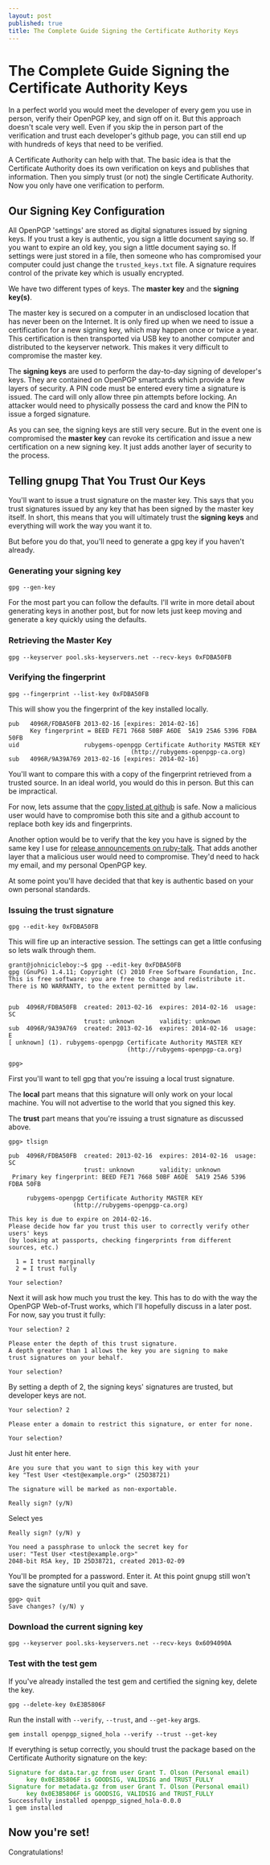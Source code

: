 ```yaml
---
layout: post
published: true
title: The Complete Guide Signing the Certificate Authority Keys
---
```


The Complete Guide Signing the Certificate Authority Keys
=========================================================

In a perfect world you would meet the developer of every gem you use
in person, verify their OpenPGP key, and sign off on it.  But this
approach doesn't scale very well.  Even if you skip the in person part
of the verification and trust each developer's github page, you can
still end up with hundreds of keys that need to be verified.

A Certificate Authority can help with that.  The basic idea is that
the Certificate Authority does its own verification on keys and
publishes that information.  Then you simply trust (or not) the single
Certificate Authority.  Now you only have one verification to perform.

Our Signing Key Configuration
-----------------------------

All OpenPGP 'settings' are stored as digital signatures issued by
signing keys.  If you trust a key is authentic, you sign a little
document saying so.  If you want to expire an old key, you sign a
little document saying so.  If settings were just stored in a file,
then someone who has compromised your computer could just change the
`trusted_keys.txt` file.  A signature requires control of the private
key which is usually encrypted.

We have two different types of keys.  The **master key** and the **signing
key(s)**.

The master key is secured on a computer in an undisclosed location
that has never been on the Internet.  It is only fired up when we need
to issue a certification for a new signing key, which may happen once
or twice a year.  This certification is then transported via USB key
to another computer and distributed to the keyserver network.  This
makes it very difficult to compromise the master key.

The **signing keys** are used to perform the day-to-day signing of
developer's keys.  They are contained on OpenPGP smartcards which
provide a few layers of security.  A PIN code must be entered every
time a signature is issued.  The card will only allow three pin
attempts before locking.  An attacker would need to physically possess
the card and know the PIN to issue a forged signature.

As you can see, the signing keys are still very secure.  But in the
event one is compromised the **master key** can revoke its
certification and issue a new certification on a new signing key.  It
just adds another layer of security to the process.

Telling gnupg That You Trust Our Keys
-------------------------------------

You'll want to issue a trust signature on the master key.  This says
that you trust signatures issued by any key that has been signed by
the master key itself.  In short, this means that you will ultimately
trust the **signing keys** and everything will work the way you want
it to.

But before you do that, you'll need to generate a gpg key if you
haven't already.

### Generating your signing key

    gpg --gen-key

For the most part you can follow the defaults.  I'll write in more
detail about generating keys in another post, but for now lets just
keep moving and generate a key quickly using the defaults.

### Retrieving the Master Key

    gpg --keyserver pool.sks-keyservers.net --recv-keys 0xFDBA50FB

### Verifying the fingerprint

    gpg --fingerprint --list-key 0xFDBA50FB

This will show you the fingerprint of the key installed locally.

    pub   4096R/FDBA50FB 2013-02-16 [expires: 2014-02-16]
          Key fingerprint = BEED FE71 7668 50BF A6DE  5A19 25A6 5396 FDBA 50FB
    uid                  rubygems-openpgp Certificate Authority MASTER KEY
	                                  (http://rubygems-openpgp-ca.org)
    sub   4096R/9A39A769 2013-02-16 [expires: 2014-02-16]

You'll want to compare this with a copy of the fingerprint retrieved
from a trusted source.  In an ideal world, you would do this in
person.  But this can be impractical.

For now, lets assume that the [copy listed at
github](https://github.com/grant-olson/rubygems-openpgp-ca.org) is
safe.  Now a malicious user would have to compromise both this site
and a github account to replace both key ids and fingerprints.

Another option would be to verify that the key you have is signed by
the same key I use for [release announcements on
ruby-talk](http://www.ruby-forum.com/topic/4411248#new).  That adds
another layer that a malicious user would need to compromise.  They'd
need to hack my email, and my personal OpenPGP key.

At some point you'll have decided that that key is authentic based on
your own personal standards.

### Issuing the trust signature

    gpg --edit-key 0xFDBA50FB

This will fire up an interactive session.  The settings can get a
little confusing so lets walk through them.

    grant@johnicicleboy:~$ gpg --edit-key 0xFDBA50FB
    gpg (GnuPG) 1.4.11; Copyright (C) 2010 Free Software Foundation, Inc.
    This is free software: you are free to change and redistribute it.
    There is NO WARRANTY, to the extent permitted by law.
    
    
    pub  4096R/FDBA50FB  created: 2013-02-16  expires: 2014-02-16  usage: SC  
                         trust: unknown       validity: unknown
    sub  4096R/9A39A769  created: 2013-02-16  expires: 2014-02-16  usage: E   
    [ unknown] (1). rubygems-openpgp Certificate Authority MASTER KEY
                                     (http://rubygems-openpgp-ca.org)
    
    gpg>

First you'll want to tell gpg that you're issuing a local trust
signature.  

The **local** part means that this signature will only
work on your local machine.  You will not advertise to the world that
you signed this key.

The **trust** part means that you're issuing a trust signature as
discussed above.

    gpg> tlsign
    
    pub  4096R/FDBA50FB  created: 2013-02-16  expires: 2014-02-16  usage: SC  
                         trust: unknown       validity: unknown
     Primary key fingerprint: BEED FE71 7668 50BF A6DE  5A19 25A6 5396 FDBA 50FB
    
         rubygems-openpgp Certificate Authority MASTER KEY
	                  (http://rubygems-openpgp-ca.org)
    
    This key is due to expire on 2014-02-16.
    Please decide how far you trust this user to correctly verify other users' keys
    (by looking at passports, checking fingerprints from different sources, etc.)
    
      1 = I trust marginally
      2 = I trust fully
    
    Your selection?

Next it will ask how much you trust the key.  This has to do with the
way the OpenPGP Web-of-Trust works, which I'll hopefully discuss in a
later post.  For now, say you trust it fully:

    Your selection? 2
    
    Please enter the depth of this trust signature.
    A depth greater than 1 allows the key you are signing to make
    trust signatures on your behalf.
    
    Your selection?

By setting a depth of 2, the signing keys' signatures are trusted, but
developer keys are not.

    Your selection? 2
    
    Please enter a domain to restrict this signature, or enter for none.
    
    Your selection? 

Just hit enter here.

    Are you sure that you want to sign this key with your
    key "Test User <test@example.org>" (25D38721)
    
    The signature will be marked as non-exportable.
    
    Really sign? (y/N)

Select yes

    Really sign? (y/N) y
    
    You need a passphrase to unlock the secret key for
    user: "Test User <test@example.org>"
    2048-bit RSA key, ID 25D38721, created 2013-02-09
    
You'll be prompted for a password.  Enter it.  At this point gnupg
still won't save the signature until you quit and save.
    
    gpg> quit
    Save changes? (y/N) y

### Download the current signing key

    gpg --keyserver pool.sks-keyservers.net --recv-keys 0x6094090A

### Test with the test gem

If you've already installed the test gem and certified the signing
key, delete the key.

    gpg --delete-key 0xE3B5806F

Run the install with `--verify`, `--trust`, and `--get-key` args.

    gem install openpgp_signed_hola --verify --trust --get-key

If everything is setup correctly, you should trust the package based
on the Certificate Authority signature on the key:

<pre><code><span style='color:green;'>Signature for data.tar.gz from user Grant T. Olson (Personal email)
    <kgo@grant-olson.net> key 0x0E3B5806F is GOODSIG, VALIDSIG and TRUST_FULLY
Signature for metadata.gz from user Grant T. Olson (Personal email)
    <kgo@grant-olson.net> key 0x0E3B5806F is GOODSIG, VALIDSIG and TRUST_FULLY</span>
Successfully installed openpgp_signed_hola-0.0.0
1 gem installed</code></pre>

Now you're set!
---------------

Congratulations!
